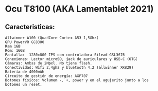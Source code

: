 # Ocu T8100 (AKA Lamentablet 2021)

## Caracteristicas:
    Allwinner A100 (QuadCore Cortex-A53 1,5Ghz)
    GPU PowerVR GC8300
    Ram 1GB
    Rom: 16GB
    Pantalla:  1280x800 IPS con controladora Silead GSL3676
    Conexiones: Lector microSD, jack de auriculares y USB-C (OTG)
    Cámaras: Ambas de 2Mpxl. No tiene flash.
    Conectividad: Wifi 2,4ghz y bluetooth 4.2 (allwinner XR829)
    Batería de 4000mAh
    Circuito de gestión de energía: AXP707
    Botones físicos: Volumen -, +, power y en el agujerito junto a los botones un reset.
